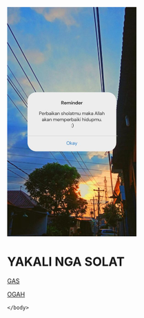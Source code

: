 


<!DOCTYPE html>
<html>
    <head>
        <title>yakali nga GAS</title>
    </head>
    <body>
        <img src="rimender.png" width="300">
        <h1>YAKALI NGA SOLAT </h1>
        <p><a href="finish.html">GAS</a></p> <P><a href="reminder1.html">OGAH</a></P>

    </body>
</html> 
